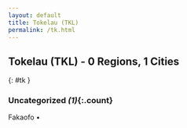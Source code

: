 ```yaml
---
layout: default
title: Tokelau (TKL)
permalink: /tk.html
---
```



## Tokelau (TKL) - 0 Regions, 1 Cities
{: #tk }





### Uncategorized _(1)_{:.count}


Fakaofo  •


 

